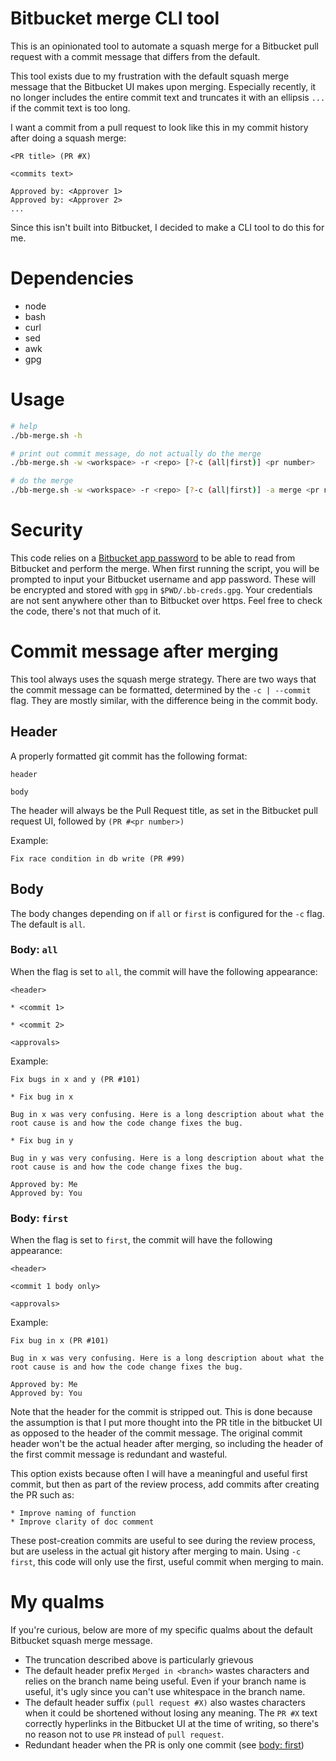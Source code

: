 # Bitbucket merge CLI tool

This is an opinionated tool to automate a squash merge for a Bitbucket
pull request with a commit message that differs from the default.

This tool exists due to my frustration with the default squash merge message
that the Bitbucket UI makes upon merging. Especially recently, it no longer
includes the entire commit text and truncates it with an ellipsis `...` if the
commit text is too long.

I want a commit from a pull request to look like this in my commit history
after doing a squash merge:

```
<PR title> (PR #X)

<commits text>

Approved by: <Approver 1>
Approved by: <Approver 2>
...
```

Since this isn't built into Bitbucket, I decided to make a CLI tool to do this
for me.

# Dependencies

- node
- bash
- curl
- sed
- awk
- gpg

# Usage

```sh
# help
./bb-merge.sh -h

# print out commit message, do not actually do the merge
./bb-merge.sh -w <workspace> -r <repo> [?-c (all|first)] <pr number>

# do the merge
./bb-merge.sh -w <workspace> -r <repo> [?-c (all|first)] -a merge <pr number>
```

# Security

This code relies on a [Bitbucket app password](https://support.atlassian.com/bitbucket-cloud/docs/app-passwords/)
to be able to read from Bitbucket and perform the merge. When first running the
script, you will be prompted to input your Bitbucket username and app password.
These will be encrypted and stored with `gpg` in `$PWD/.bb-creds.gpg`. Your
credentials are not sent anywhere other than to Bitbucket over https. Feel free
to check the code, there's not that much of it.

# Commit message after merging

This tool always uses the squash merge strategy. There are two ways that the
commit message can be formatted, determined by the `-c | --commit` flag. They
are mostly similar, with the difference being in the commit body.

## Header

A properly formatted git commit has the following format:

```
header

body
```

The header will always be the Pull Request title, as set in the Bitbucket pull
request UI, followed by `(PR #<pr number>)`

Example:

`Fix race condition in db write (PR #99)`

## Body

The body changes depending on if `all` or `first` is configured for the `-c` flag.
The default is `all`.

### Body: `all`

When the flag is set to `all`, the commit will have the following appearance:

```
<header>

* <commit 1>

* <commit 2>

<approvals>
```

Example:

```
Fix bugs in x and y (PR #101)

* Fix bug in x

Bug in x was very confusing. Here is a long description about what the
root cause is and how the code change fixes the bug.

* Fix bug in y

Bug in y was very confusing. Here is a long description about what the
root cause is and how the code change fixes the bug.

Approved by: Me
Approved by: You
```

### Body: `first`

When the flag is set to `first`, the commit will have the following appearance:

```
<header>

<commit 1 body only>

<approvals>
```

Example:

```
Fix bug in x (PR #101)

Bug in x was very confusing. Here is a long description about what the
root cause is and how the code change fixes the bug.

Approved by: Me
Approved by: You
```

Note that the header for the commit is stripped out. This is done because the
assumption is that I put more thought into the PR title in the bitbucket UI as
opposed to the header of the commit message. The original commit header won't
be the actual header after merging, so including the header of the first commit
message is redundant and wasteful.

This option exists because often I will have a meaningful and useful first
commit, but then as part of the review process, add commits after creating the
PR such as:

```
* Improve naming of function
* Improve clarity of doc comment
```

These post-creation commits are useful to see during the review process, but
are useless in the actual git history after merging to main. Using `-c first`,
this code will only use the first, useful commit when merging to main.

# My qualms

If you're curious, below are more of my specific qualms about the default
Bitbucket squash merge message.

- The truncation described above is particularly grievous
- The default header prefix `Merged in <branch>` wastes characters and relies
  on the branch name being useful. Even if your branch name is useful, it's
  ugly since you can't use whitespace in the branch name.
- The default header suffix `(pull request #X)` also wastes characters when it
  could be shortened without losing any meaning. The `PR #X` text correctly
  hyperlinks in the Bitbucket UI at the time of writing, so there's no reason
  not to use `PR` instead of `pull request`.
- Redundant header when the PR is only one commit (see [body: first](#body-first))
